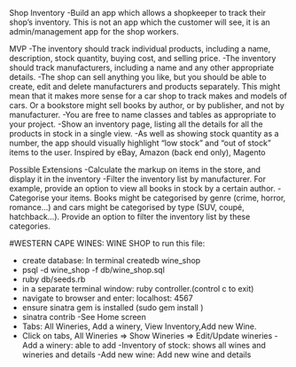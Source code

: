 Shop Inventory
-Build an app which allows a shopkeeper to track their shop’s inventory. This is not an app which the customer will see, it is an admin/management app for the shop workers.

MVP
-The inventory should track individual products, including a name, description, stock quantity, buying cost, and selling price.
-The inventory should track manufacturers, including a name and any other appropriate details.
-The shop can sell anything you like, but you should be able to create, edit and delete manufacturers and products separately.
This might mean that it makes more sense for a car shop to track makes and models of cars. Or a bookstore might sell books by author, or by publisher, and not by manufacturer.
-You are free to name classes and tables as appropriate to your project.
-Show an inventory page, listing all the details for all the products in stock in a single view.
-As well as showing stock quantity as a number, the app should visually highlight “low stock” and “out of stock” items to the user.
Inspired by
eBay, Amazon (back end only), Magento

Possible Extensions
-Calculate the markup on items in the store, and display it in the inventory
-Filter the inventory list by manufacturer. For example, provide an option to view all books in stock by a certain author.
-Categorise your items. Books might be categorised by genre (crime, horror, romance…) and cars might be categorised by type (SUV, coupé, hatchback…). Provide an option to filter the inventory list by these categories.


#WESTERN CAPE WINES: WINE SHOP
to run this file:
- create database: In terminal createdb wine_shop
- psql -d wine_shop -f db/wine_shop.sql
- ruby db/seeds.rb
- in a separate terminal window: ruby controller.(control c to exit)
- navigate to browser and enter: localhost: 4567
- ensure sinatra gem is installed (sudo gem install )
- sinatra contrib
-See Home screen
- Tabs: All Wineries, Add a winery, View Inventory,Add new Wine.
- Click on tabs, All Wineries => Show Wineries => Edit/Update wineries
-Add a winery: able to add
-Inventory of stock: shows all wines and wineries and details
-Add new wine: Add new wine and details
